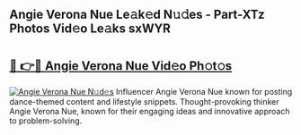 ## Angie Verona Nue Le𝚊k𝚎d N𝚞𝚍es - Part-XTz Photos Vid𝚎o Le𝚊ks sxWYR

# <h2><a href="http://fb0ayv.evod.top/?m=Angie+Verona+Nue">🔗 👉🔴 Angie Verona Nue Vid𝚎o Ph𝚘t𝚘s</a></h2>

[![Angie Verona Nue N𝚞d𝚎s](https://i.imgur.com/8V9OHl7.gif)](http://fb0ayv.evod.top/?m=Angie+Verona+Nue)
Influencer Angie Verona Nue known for posting dance-themed content and lifestyle snippets. Thought-provoking thinker Angie Verona Nue, known for their engaging ideas and innovative approach to problem-solving. 
